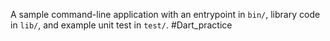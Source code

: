 A sample command-line application with an entrypoint in `bin/`, library code
in `lib/`, and example unit test in `test/`.
#Dart_practice
